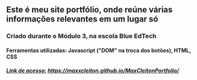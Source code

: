 ## Este é meu site portfólio, onde reúne várias informações relevantes em um lugar só
### Criado durante o Módulo 3, na escola Blue EdTech
#### Ferramentas utilizadas: Javascript ("DOM" na troca dos botões), HTML, CSS
##### [Link de acesso:](https://maxxcleiton.github.io/MaxCleitonPortfolio/) https://maxxcleiton.github.io/MaxCleitonPortfolio/
